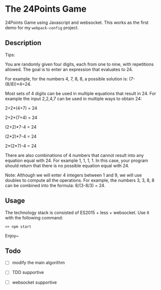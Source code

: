# The 24Points Game
24Points Game using Javascript and websocket. This works as the first demo for my `webpack-config` project.

## Description
Tips:

You are randomly given four digits, each from one to nine, with repetitions allowed.
The goal is to enter an expression that evaluates to 24.

For example, for the numbers 4, 7, 8, 8, a possible solution is: (7-(8/8))*4=24.

Most sets of 4 digits can be used in multiple equations that result in 24. For example the input 2,2,4,7 can be used in multiple ways to obtain 24:

2+2*(4+7) = 24

2+2*(7+4) = 24

(2+2)*7-4 = 24

(2*2)*7-4 = 24

2*(2*7)-4 = 24

There are also combinations of 4 numbers that cannot result into any equation equal with 24. For example 1, 1, 1, 1. In this case, your program should return that there is no possible equation equal with 24.

Note: Although we will enter 4 integers between 1 and 9, we will use doubles to compute all the operations. For example, the numbers 3, 3, 8, 8 can be combined into the formula: 8/(3-8/3) = 24.


## Usage
The technology stack is consisted of ES2015 + less + websocket. Use it with the following command:
```
>> npm start
```

Enjoy~

## Todo
- [ ] modify the main algorithm
- [ ] TDD supportive
- [ ] websocket supportive



